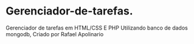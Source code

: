 # Gerenciador-de-tarefas.
Gerenciador de tarefas em HTML/CSS E PHP Utilizando banco de dados mongodb, Criado por Rafael Apolinario
